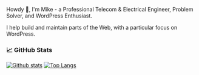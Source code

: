 <!--[![Linkedin](https://img.shields.io/badge/-kipmyk-blue?style=flat&logo=Linkedin&logoColor=white&link=https://www.linkedin.com/in/kipmyk/)](https://www.linkedin.com/in/kipmyk/) ![visitors](https://visitor-badge.laobi.icu/badge?page_id=kipmyk.kipmyk&style=flat-square) -->

Howdy 👋, I'm Mike - a Professional Telecom & Electrical Engineer, Problem Solver, and WordPress Enthusiast. 

I help build and maintain parts of the Web, with a particular focus on WordPress.

### 📈 GitHub Stats

[![Github stats](https://github-readme-stats-git-masterrstaa-rickstaa.vercel.app/api?username=kipmyk&count_private=true&hide_title=true&show_icons=true&include_all_commits=true&theme=gotham&hide=)](https://github.com/kipmyk/github-readme-stats) [![Top Langs](https://github-readme-stats-git-masterrstaa-rickstaa.vercel.app/api/top-langs/?username=kipmyk&count_private=true&layout=compact&include_all_commits=true&show_icons=true&theme=gotham&hide_title=true)](https://github.com/kipmyk/github-readme-stats) 
